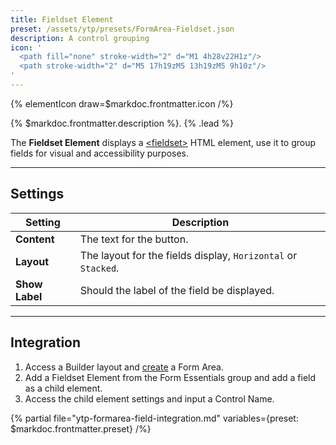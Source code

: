 ```yaml
---
title: Fieldset Element
preset: /assets/ytp/presets/FormArea-Fieldset.json
description: A control grouping
icon: '
  <path fill="none" stroke-width="2" d="M1 4h28v22H1z"/>
  <path stroke-width="2" d="M5 17h19zM5 13h19zM5 9h10z"/>
'
---
```


{% elementIcon draw=$markdoc.frontmatter.icon /%}

{% $markdoc.frontmatter.description %}. {% .lead %}

The **Fieldset Element** displays a [\<fieldset\>](https://developer.mozilla.org/en-US/docs/Web/HTML/Element/Fieldset) HTML element, use it to group fields for visual and accessibility purposes.

---

## Settings

| Setting | Description |
| ------- | ----------- |
| **Content** | The text for the button. |
| **Layout** | The layout for the fields display, `Horizontal` or `Stacked`. |
| **Show Label** | Should the label of the field be displayed. |

---

## Integration

1. Access a Builder layout and [create](../../setup#creating-a-form) a Form Area.
1. Add a Fieldset Element from the Form Essentials group and add a field as a child element.
1. Access the child element settings and input a Control Name.

{% partial file="ytp-formarea-field-integration.md" variables={preset: $markdoc.frontmatter.preset} /%}
